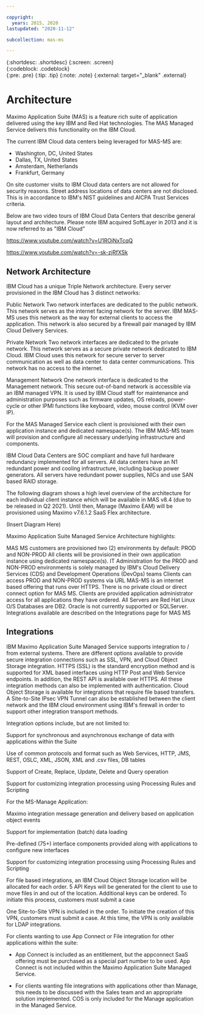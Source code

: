 ```yaml
---

copyright:
  years: 2015, 2020
lastupdated: "2020-11-12"

subcollection: mas-ms

---
```


{:shortdesc: .shortdesc}
{:screen: .screen}  
{:codeblock: .codeblock}  
{:pre: .pre}
{:tip: .tip}
{:note: .note}
{:external: target="_blank" .external}

# Architecture

Maximo Application Suite (MAS) is a feature rich suite of application delivered using the key IBM and Red Hat technologies.  The MAS Managed Service delivers this functionality on the IBM Cloud.

The current IBM Cloud data centers being leveraged for MAS-MS are:

- Washington, DC, United States
- Dallas, TX, United States
- Amsterdam, Netherlands
- Frankfurt, Germany
 
On site customer visits to IBM Cloud data centers are not allowed for security reasons. Street address locations of data centers are not disclosed. This is in accordance to IBM's NIST guidelines and AICPA Trust Services criteria.

Below are two video tours of IBM Cloud Data Centers that describe general layout and architecture. Please note IBM acquired SoftLayer in 2013 and it is now referred to as "IBM Cloud"

https://www.youtube.com/watch?v=U1ROjNxTcqQ

https://www.youtube.com/watch?v=-sk-zjRfXSk

## Network Architecture

IBM Cloud has a unique Triple Network architecture.  Every server provisioned in the IBM Cloud has 3 distinct networks:

Public Network
Two network interfaces are dedicated to the public network.  This network serves as the internet facing network for the server.  IBM MAS-MS uses this network as the way for external clients to access the application. This network is also secured by a firewall pair managed by IBM Cloud Delivery Services. 

Private Network
Two network interfaces are dedicated to the private network.  This network serves as a secure private network dedicated to IBM Cloud.  IBM Cloud uses this network for secure server to server communication as well as data center to data center communications.  This network has no access to the internet.

Management Network
One network interface is dedicated to the Management network.  This secure out-of-band network is accessible via an IBM managed VPN.  It is used by IBM Cloud staff for maintenance and administration purposes such as firmware updates, OS reloads, power-cycle or other IPMI functions like keyboard, video, mouse control (KVM over IP).

For the MAS Managed Service each client is provisioned with their own application instance and dedicated namespace(s).  The IBM MAS-MS team will provision and configure all necessary underlying infrastructure and components.

IBM Cloud Data Centers are SOC compliant and have full hardware redundancy implemented for all servers. All data centers have an N1 redundant power and cooling infrastructure, including backup power generators. All servers have redundant power supplies, NICs and use SAN based RAID storage. 

The following diagram shows a high level overview of the architecture for each individual client instance which will be available in MAS v8.4 (due to be released in Q2 2021).  Until then, Manage (Maximo EAM) will be provisioned using Maximo v7.6.1.2 SaaS Flex architecture.

(Insert Diagram Here)

Maximo Application Suite Managed Service Architecture highlights:

MAS MS customers are provisioned two (2) environments by default: PROD and NON-PROD
All clients will be provisioned in their own application instance using dedicated namespace(s).
IT Administration for the PROD and NON-PROD environments is solely managed by IBM's Cloud Delivery Services (CDS) and Development Operations (DevOps) teams
Clients can access PROD and NON-PROD systems via URL
MAS-MS is an internet based offering that runs over HTTPS. There is no private cloud or direct connect option for MAS MS.
Clients are provided application administrator access for all applications they have ordered.
All Servers are Red Hat Linux O/S
Databases are DB2.  Oracle is not currently supported or SQLServer. 
Integrations available are described on the Integrations page for MAS MS

## Integrations

IBM Maximo Application Suite Managed Service supports integration to / from external systems. There are different options available to provide secure integration connections such as SSL, VPN, and Cloud Object Storage integration. HTTPS (SSL) is the standard encryption method and is supported for XML based interfaces using HTTP Post and Web Service endpoints. In addition, the REST API is available over HTTPS.   All these integration methods can also be implemented with authentication. Cloud Object Storage is available for integrations that require file based transfers. A Site-to-Site IPsec VPN Tunnel can also be established between the client network and the IBM cloud environment using IBM's firewall in order to support other integration transport methods.

 Integration options include, but are not limited to:

Support for synchronous and asynchronous exchange of data with applications within the Suite

Use of common protocols and format such as Web Services, HTTP, JMS, REST, OSLC, XML, JSON, XML and .csv files, DB tables

Support of Create, Replace, Update, Delete and Query operation

Support for customizing integration processing using Processing Rules and Scripting
     
For the MS-Manage Application:

Maximo integration message generation and delivery based on application object events

Support for implementation (batch) data loading

Pre-defined (75+) interface components provided along with applications to configure new interfaces

Support for customizing integration processing using Processing Rules and Scripting

For file based integrations, an IBM Cloud Object Storage location will be allocated for each order.  5 API Keys will be generated for the client to use to move files in and out of the location.  Additional keys can be ordered.  To initiate this process, customers must submit a case

One Site-to-Site VPN is included in the order.  To initiate the creation of this VPN, customers must submit a case.  At this time, the VPN is only available for LDAP integrations.

For clients wanting to use App Connect or File integration for other applications within the suite:

- App Connect is included as an entitlement, but the appconnect SaaS offering must be purchased as a special part number to be used.  App Connect is not included within the Maximo Application Suite Managed Service.

- For clients wanting file integrations with applications other than Manage, this needs to be discussed with the Sales team and an appropriate solution implemented.  COS is only included for the Manage application in the Managed Service.
